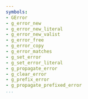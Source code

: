 ```yaml
---
symbols:
- GError
- g_error_new
- g_error_new_literal
- g_error_new_valist
- g_error_free
- g_error_copy
- g_error_matches
- g_set_error
- g_set_error_literal
- g_propagate_error
- g_clear_error
- g_prefix_error
- g_propagate_prefixed_error
...
```


